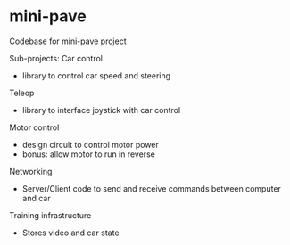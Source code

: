 # mini-pave
Codebase for mini-pave project

Sub-projects:
Car control 
- library to control car speed and steering

Teleop
- library to interface joystick with car control

Motor control
- design circuit to control motor power
- bonus: allow motor to run in reverse

Networking
- Server/Client code to send and receive commands between computer and car

Training infrastructure
- Stores video and car state